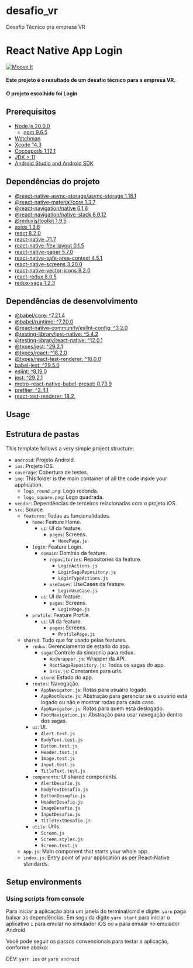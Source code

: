 # desafio_vr
Desafio Técnico pra empresa VR

# React Native App Login

[![Moove It](https://circleci.com/gh/moove-it/react-native-template.svg?style=svg)](https://app.circleci.com/pipelines/github/moove-it/react-native-template?branch=master)

#### Este projeto é o resultado de um desafio técnico para a empresa VR.
#### O projeto escolhido foi Login

## Prerequisitos

- [Node.js 20.0.0](https://nodejs.org)
  - [npm 9.6.5](https://nodejs.org)
- [Watchman](https://facebook.github.io/watchman)
- [Xcode 14.3](https://developer.apple.com/xcode)
- [Cocoapods 1.12.1](https://cocoapods.org)
- [JDK > 11](https://www.oracle.com/java/technologies/javase-jdk11-downloads.html)
- [Android Studio and Android SDK](https://developer.android.com/studio)

## Dependências do projeto

- [@react-native-async-storage/async-storage 1.18.1](https://github.com/react-native-async-storage/async-storage)
- [@react-native-material/core 1.3.7](https://www.react-native-material.com/)
- [@react-navigation/native 6.1.6](https://reactnavigation.org/)
- [@react-navigation/native-stack 6.9.12](https://reactnavigation.org/)
- [@reduxjs/toolkit 1.9.5](https://redux.js.org/)
- [axios 1.3.6](https://github.com/axios/axios)
- [react 8.2.0](https://react.dev])
- [react-native .71.7](https://reactnative.dev)
- [react-native-flex-layout 0.1.5](https://www.react-native-material.com/docs/layout/flex)
- [react-native-paper 5.7.0](https://callstack.github.io/react-native-paper)
- [react-native-safe-area-context 4.5.1](https://github.com/th3rdwave/react-native-safe-area-context)
- [react-native-screens 3.20.0](https://github.com/software-mansion/react-native-screens)
- [react-native-vector-icons 9.2.0](https://github.com/oblador/react-native-vector-icons)
- [react-redux 8.0.5](https://redux.js.org/)
- [redux-saga 1.2.3](https://redux-saga.js.org/)

## Dependências de desenvolvimento

- [@babel/core: ^7.21.4]()
- [@babel/runtime: ^7.20.0]()
- [@react-native-community/eslint-config: ^3.2.0]()
- [@testing-library/jest-native: ^5.4.2]()
- [@testing-library/react-native: ^12.0.1]()
- [@types/jest: ^29.2.1]()
- [@types/react: ^18.2.0]()
- [@types/react-test-renderer: ^18.0.0]()
- [babel-jest: ^29.5.0]()
- [eslint: ^8.19.0]()
- [jest: ^29.2.1]()
- [metro-react-native-babel-preset: 0.73.9]()
- [prettier: ^2.4.1]()
- [react-test-renderer: 18.2.]()

## Usage

## Estrutura de pastas

This template follows a very simple project structure:

- `android`: Projeto Android.
- `ios`: Projeto iOS.
- `coverage`: Cobertura de testes.
- `img`: This folder is the main container of all the code inside your application.
  - `logo_round.png`: Logo redonda.
  - `logo_square.png`: Logo quadrada.
- `vendor`: Dependências de terceiros relacionadas com o projeto iOS.
- `src`: Source.
  - `features`: Todas as funcionalidades.
    - `home`: Feature Home.
      - `ui`: UI da feature.
        - `pages`: Screens.
          - `HomePage.js`
    - `login`: Feature Login.
      - `domain`: Domínio da feature.
        - `repositories`: Repositories da feature.
          - `LoginActions.js`
          - `LoginSagaRepository.js`
          - `LoginTypeActions.js`
        - `useCases`: UseCases da feature.
          - `LoginUseCase.js`
      - `ui`: UI da feature.
        - `pages`: Screens.
          - `LoginPage.js`
    - `profile`: Feature Profile.
      - `ui`: UI da feature.
        - `pages`: Screens.
          - `ProfilePage.js`
  - `shared`: Tudo que for usado pelas features.
    - `redux`: Gerenciamento de estado do app.
      - `saga`: Controle da sincronia para redux.
        - `ApiWrapper.js`: Wrapper da API.
        - `RootSagaRepository.js`: Todos os sagas do app.
        - `Uris.js`: Constantes para urls.
      - `store`: Estado do app.
    - `routes`: Navegação.
      - `AppNavigator.js`: Rotas para usuário logado.
      - `AppRootRoute.js`: Abstração para gerenciar se o usuário está logado ou não e mostrar rodas para cada caso.
      - `AppNavigator.js`: Rotas para quem está deslogado.
      - `RootNavigation.js`: Abstração para usar navegação dentro dos sagas.
    - `ui`: UI.
      - `Alert.test.js`
      - `BodyText.test.js`
      - `Button.test.js`
      - `Header.test.js`
      - `Image.test.js`
      - `Input.test.js`
      - `TitleText.test.js`
    - `components`: UI shared components.
      - `AlertDesafio.js`
      - `BodyTextDesafio.js`
      - `ButtonDesagfio.js`
      - `HeaderDesafio.js`
      - `ImageDesafio.js`
      - `InputDesafio.js`
      - `TitleTextDesafio.js`
    - `utils`: Utils.
        - `Screen.js`
        - `Screen.styles.js`
        - `Screen.test.js`
  - `App.js`: Main component that starts your whole app.
  - `index.js`: Entry point of your application as per React-Native standards.

## Setup environments

### Using scripts from console

Para iniciar a aplicação abra um janela do terminal/cmd e digite: `yarn` paga baixar as dependências.
Em seguida digite `yarn start` para iniciar o aplicativo `i` para emular no simulador iOS ou `a` para emular no emulador Android 

Você pode seguir os passos convencionais para testar a aplicação, conforme abaixo: 

DEV: `yarn ios` or `yarn android`
